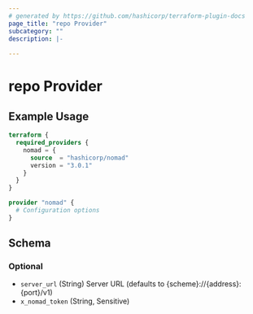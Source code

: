 ```yaml
---
# generated by https://github.com/hashicorp/terraform-plugin-docs
page_title: "repo Provider"
subcategory: ""
description: |-
  
---
```


# repo Provider



## Example Usage

```terraform
terraform {
  required_providers {
    nomad = {
      source  = "hashicorp/nomad"
      version = "3.0.1"
    }
  }
}

provider "nomad" {
  # Configuration options
}
```

<!-- schema generated by tfplugindocs -->
## Schema

### Optional

- `server_url` (String) Server URL (defaults to {scheme}://{address}:{port}/v1)
- `x_nomad_token` (String, Sensitive)
